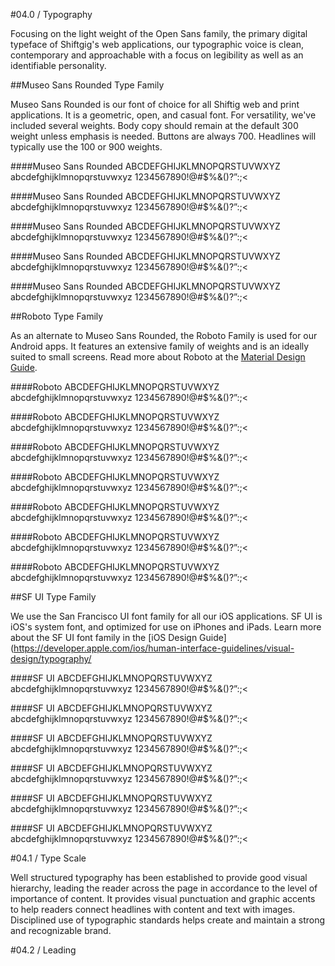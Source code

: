 #04.0 / Typography

Focusing on the light weight of the Open Sans family, the primary digital typeface of Shiftgig's web applications, our typographic voice is clean, contemporary and approachable with a focus on legibility as well as an identifiable personality.
          
##Museo Sans Rounded Type Family

Museo Sans Rounded is our font of choice for all Shiftig web and print applications. It is a geometric, open, and casual font. For versatility, we've included several weights. Body copy should remain at the default 300 weight unless emphasis is needed. Buttons are always 700. Headlines will typically use the 100 or 900 weights.

####Museo Sans Rounded
ABCDEFGHIJKLMNOPQRSTUVWXYZ abcdefghijklmnopqrstuvwxyz 1234567890!@#$%&()?”:;<

####Museo Sans Rounded
ABCDEFGHIJKLMNOPQRSTUVWXYZ abcdefghijklmnopqrstuvwxyz 1234567890!@#$%&()?”:;<

####Museo Sans Rounded
ABCDEFGHIJKLMNOPQRSTUVWXYZ abcdefghijklmnopqrstuvwxyz 1234567890!@#$%&()?”:;<

####Museo Sans Rounded
ABCDEFGHIJKLMNOPQRSTUVWXYZ abcdefghijklmnopqrstuvwxyz 1234567890!@#$%&()?”:;<

####Museo Sans Rounded
ABCDEFGHIJKLMNOPQRSTUVWXYZ abcdefghijklmnopqrstuvwxyz 1234567890!@#$%&()?”:;<

##Roboto Type Family

As an alternate to Museo Sans Rounded, the Roboto Family is used for our Android apps. It features an extensive family of weights and is an ideally suited to small screens. Read more about Roboto at the [Material Design Guide](https://material.google.com/style/typography.html#).

####Roboto
ABCDEFGHIJKLMNOPQRSTUVWXYZ abcdefghijklmnopqrstuvwxyz 1234567890!@#$%&()?”:;<

####Roboto
ABCDEFGHIJKLMNOPQRSTUVWXYZ abcdefghijklmnopqrstuvwxyz 1234567890!@#$%&()?”:;<

####Roboto
ABCDEFGHIJKLMNOPQRSTUVWXYZ abcdefghijklmnopqrstuvwxyz 1234567890!@#$%&()?”:;<

####Roboto
ABCDEFGHIJKLMNOPQRSTUVWXYZ abcdefghijklmnopqrstuvwxyz 1234567890!@#$%&()?”:;<

####Roboto
ABCDEFGHIJKLMNOPQRSTUVWXYZ abcdefghijklmnopqrstuvwxyz 1234567890!@#$%&()?”:;<

####Roboto
ABCDEFGHIJKLMNOPQRSTUVWXYZ abcdefghijklmnopqrstuvwxyz 1234567890!@#$%&()?”:;<

####Roboto
ABCDEFGHIJKLMNOPQRSTUVWXYZ abcdefghijklmnopqrstuvwxyz 1234567890!@#$%&()?”:;<

##SF UI Type Family

We use the San Francisco UI font family for all our iOS applications. SF UI is iOS's system font, and optimized for use on iPhones and iPads. Learn more about the SF UI font family in the [iOS Design Guide](https://developer.apple.com/ios/human-interface-guidelines/visual-design/typography/

####SF UI
ABCDEFGHIJKLMNOPQRSTUVWXYZ abcdefghijklmnopqrstuvwxyz 1234567890!@#$%&()?”:;<

####SF UI
ABCDEFGHIJKLMNOPQRSTUVWXYZ abcdefghijklmnopqrstuvwxyz 1234567890!@#$%&()?”:;<

####SF UI
ABCDEFGHIJKLMNOPQRSTUVWXYZ abcdefghijklmnopqrstuvwxyz 1234567890!@#$%&()?”:;<

####SF UI
ABCDEFGHIJKLMNOPQRSTUVWXYZ abcdefghijklmnopqrstuvwxyz 1234567890!@#$%&()?”:;<

####SF UI
ABCDEFGHIJKLMNOPQRSTUVWXYZ abcdefghijklmnopqrstuvwxyz 1234567890!@#$%&()?”:;<

####SF UI
ABCDEFGHIJKLMNOPQRSTUVWXYZ abcdefghijklmnopqrstuvwxyz 1234567890!@#$%&()?”:;<

#04.1 / Type Scale

Well structured typography has been established to provide good visual hierarchy, leading the reader across the page in accordance to the level of importance of content. It provides visual punctuation and graphic accents to help readers connect headlines with content and text with images. Disciplined use of typographic standards helps create and maintain a strong and recognizable brand.

#04.2 / Leading

